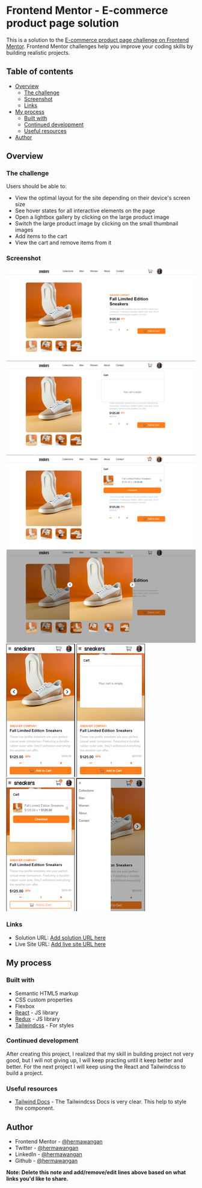 # Frontend Mentor - E-commerce product page solution

This is a solution to the [E-commerce product page challenge on Frontend Mentor](https://www.frontendmentor.io/challenges/ecommerce-product-page-UPsZ9MJp6). Frontend Mentor challenges help you improve your coding skills by building realistic projects.

## Table of contents

- [Overview](#overview)
  - [The challenge](#the-challenge)
  - [Screenshot](#screenshot)
  - [Links](#links)
- [My process](#my-process)
  - [Built with](#built-with)
  - [Continued development](#continued-development)
  - [Useful resources](#useful-resources)
- [Author](#author)

## Overview

### The challenge

Users should be able to:

- View the optimal layout for the site depending on their device's screen size
- See hover states for all interactive elements on the page
- Open a lightbox gallery by clicking on the large product image
- Switch the large product image by clicking on the small thumbnail images
- Add items to the cart
- View the cart and remove items from it

### Screenshot

![](/public//Desktop%20Design.png)
![](/public/active-states-basket-empty.png)
![](/public/active-states-basket-filled.png)
![](/public/active-states-lightbox.png)
![](/public/Mobile%20Design.png)
![](/public/mobile-design-basket-empty.png)
![](/public/mobile-design-baske-filled.png)
![](/public/mobile-design-menu.png)

### Links

- Solution URL: [Add solution URL here](https://your-solution-url.com)
- Live Site URL: [Add live site URL here](https://your-live-site-url.com)

## My process

### Built with

- Semantic HTML5 markup
- CSS custom properties
- Flexbox
- [React](https://reactjs.org/) - JS library
- [Redux](https://redux.js.org/) - JS library
- [Tailwindcss](https://tailwindcss.com/) - For styles

### Continued development

After creating this project, I realized that my skill in building project not very good, but I will not giving up, I will keep practing until it keep better and better. For the next project I will keep using the React and Tailwindcss to build a project.

### Useful resources

- [Tailwind Docs](https://tailwindcss.com/docs/installation) - The Tailwindcss Docs is very clear. This help to style the component.

## Author

- Frontend Mentor - [@hermawangan](https://www.frontendmentor.io/profile/hermawangan)
- Twitter - [@hermawangan](https://twitter.com/hermawangan39)
- LinkedIn - [@hermawangan](https://www.linkedin.com/in/hermawan-gan)
- Github - [@hermawangan](https://github.com/hermawangan)

**Note: Delete this note and add/remove/edit lines above based on what links you'd like to share.**
